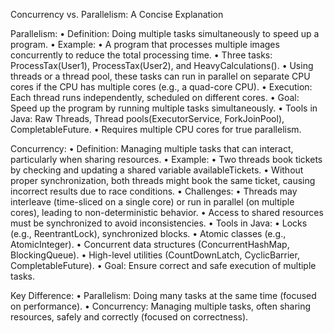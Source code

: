 Concurrency vs. Parallelism: A Concise Explanation

Parallelism:
    • Definition: Doing multiple tasks simultaneously to speed up a program.
    • Example:
        • A program that processes multiple images concurrently to reduce the total processing time.
        • Three tasks: ProcessTax(User1), ProcessTax(User2), and HeavyCalculations().
        • Using threads or a thread pool, these tasks can run in parallel on separate CPU cores if the CPU has multiple 
          cores (e.g., a quad-core CPU).
    • Execution: Each thread runs independently, scheduled on different cores.
    • Goal: Speed up the program by running multiple tasks simultaneously.
    • Tools in Java: Raw Threads, Thread pools(ExecutorService, ForkJoinPool), CompletableFuture.
    • Requires multiple CPU cores for true parallelism.

Concurrency:
    • Definition: Managing multiple tasks that can interact, particularly when sharing resources.
    • Example:
      • Two threads book tickets by checking and updating a shared variable availableTickets.
      • Without proper synchronization, both threads might book the same ticket, causing incorrect results due to race conditions.
    • Challenges:
      • Threads may interleave (time-sliced on a single core) or run in parallel (on multiple cores), leading to non-deterministic behavior.
      • Access to shared resources must be synchronized to avoid inconsistencies.
    • Tools in Java:
      • Locks (e.g., ReentrantLock), synchronized blocks.
      • Atomic classes (e.g., AtomicInteger).
      • Concurrent data structures (ConcurrentHashMap, BlockingQueue).
      • High-level utilities (CountDownLatch, CyclicBarrier, CompletableFuture).
    • Goal: Ensure correct and safe execution of multiple tasks.


Key Difference:
    • Parallelism: Doing many tasks at the same time (focused on performance).
    • Concurrency: Managing multiple tasks, often sharing resources, safely and correctly (focused on correctness).